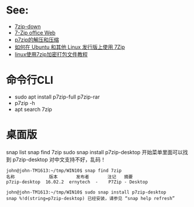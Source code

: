 # See:
- [7zip-down](https://7zip.org/download.html)
- [7-Zip office Web](https://7zip.org/)
- [p7zip的解压和压缩](https://blog.csdn.net/u013991521/article/details/49624561)
- [如何在 Ubuntu 和其他 Linux 发行版上使用 7Zip](https://zhuanlan.zhihu.com/p/65791205)
- [linux使用7zip加密打包文件教程](https://www.livelu.com/202004377.html)

# 命令行CLI
- sudo apt install p7zip-full p7zip-rar
- p7zip -h
- apt search 7zip

# 桌面版
 snap list
 snap find 7zip
 sudo snap install p7zip-desktop
 开始菜单里面可以找到 p7zip-desktop
 对中文支持不好，乱码！
 
 ```
john@john-TM1613:~/tmp/WIN10$ snap find 7zip
名称             版本       发布者       注记   摘要
p7zip-desktop  16.02.2  ernytech  -    P7Zip - Desktop

john@john-TM1613:~/tmp/WIN10$ sudo snap install p7zip-desktop
snap %!d(string=p7zip-desktop) 已经安装，请参见 “snap help refresh”

 ```
 


